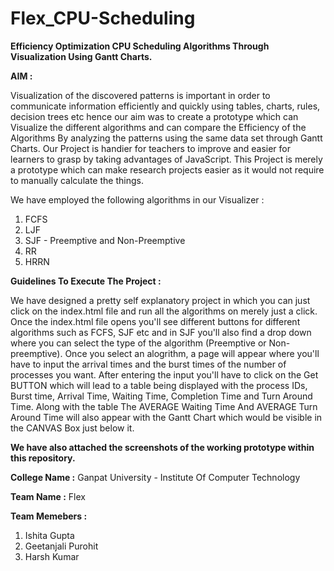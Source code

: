 # Flex_CPU-Scheduling
**Efficiency Optimization CPU Scheduling Algorithms Through Visualization Using Gantt Charts.**

**AIM :**

Visualization of the discovered patterns is important in order to communicate information efficiently and quickly using tables, charts, rules, decision trees etc hence our aim was to create a prototype which can Visualize the different algorithms and can compare the Efficiency of the Algorithms By analyzing the patterns using the same data set through Gantt Charts.
Our Project is handier for teachers to improve and easier for learners to grasp by taking advantages of JavaScript.
This Project is merely a prototype which can make research projects easier as it would not require to manually calculate the things.

We have employed the following algorithms in our Visualizer :
1. FCFS
2. LJF
3. SJF - Preemptive and Non-Preemptive
4. RR
5. HRRN

**Guidelines To Execute The Project :**

We have designed a pretty self explanatory project in which you can just click on the index.html file and run all the algorithms on merely just a click.
Once the index.html file opens you'll see different buttons for different algorithms such as FCFS, SJF etc and in SJF you'll also find a drop down where you can select the type of the algorithm (Preemptive or Non-preemptive). 
Once you select an alogrithm, a page will appear where you'll have to input the arrival times and the burst times of the number of processes you want.
After entering the input you'll have to click on the Get BUTTON which will lead to a table being displayed with the process IDs, Burst time, Arrival Time, Waiting Time, Completion Time and Turn Around Time. Along with the table The AVERAGE Waiting Time And AVERAGE Turn Around Time will also appear with the Gantt Chart which would be visible in the CANVAS Box just below it.

**We have also attached the screenshots of the working prototype within this repository.**

**College Name :** Ganpat University - Institute Of Computer Technology

**Team Name :** Flex

**Team Memebers :** 
1. Ishita Gupta
2. Geetanjali Purohit
3. Harsh Kumar


